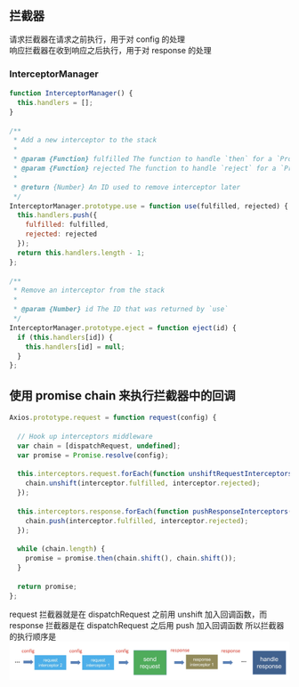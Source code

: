 ## 拦截器
请求拦截器在请求之前执行，用于对 config 的处理  
响应拦截器在收到响应之后执行，用于对 response 的处理

### InterceptorManager
```js
function InterceptorManager() {
  this.handlers = [];
}

/**
 * Add a new interceptor to the stack
 *
 * @param {Function} fulfilled The function to handle `then` for a `Promise`
 * @param {Function} rejected The function to handle `reject` for a `Promise`
 *
 * @return {Number} An ID used to remove interceptor later
 */
InterceptorManager.prototype.use = function use(fulfilled, rejected) {
  this.handlers.push({
    fulfilled: fulfilled,
    rejected: rejected
  });
  return this.handlers.length - 1;
};

/**
 * Remove an interceptor from the stack
 *
 * @param {Number} id The ID that was returned by `use`
 */
InterceptorManager.prototype.eject = function eject(id) {
  if (this.handlers[id]) {
    this.handlers[id] = null;
  }
};
```

## 使用 promise chain 来执行拦截器中的回调
```js
Axios.prototype.request = function request(config) {
  
  // Hook up interceptors middleware
  var chain = [dispatchRequest, undefined];
  var promise = Promise.resolve(config);

  this.interceptors.request.forEach(function unshiftRequestInterceptors(interceptor) {
    chain.unshift(interceptor.fulfilled, interceptor.rejected);
  });

  this.interceptors.response.forEach(function pushResponseInterceptors(interceptor) {
    chain.push(interceptor.fulfilled, interceptor.rejected);
  });

  while (chain.length) {
    promise = promise.then(chain.shift(), chain.shift());
  }

  return promise;
};
```

request 拦截器就是在 dispatchRequest 之前用 unshift 加入回调函数，而 response 拦截器是在 dispatchRequest 之后用 push 加入回调函数
所以拦截器的执行顺序是
![](../../img/interceptor.png)
